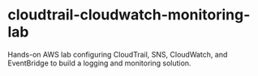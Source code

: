 # cloudtrail-cloudwatch-monitoring-lab
Hands-on AWS lab configuring CloudTrail, SNS, CloudWatch, and EventBridge to build a logging and monitoring solution.
